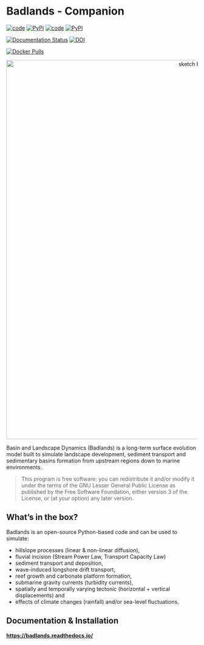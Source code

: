 Badlands - Companion
=====

[![code](https://img.shields.io/badge/code-badlands-orange)](https://pypi.org/project/badlands)
[![PyPI](https://img.shields.io/pypi/v/badlands)](https://pypi.org/project/badlands)
[![code](https://img.shields.io/badge/code-companion-orange)](https://pypi.org/project/badlands-companion)
[![PyPI](https://img.shields.io/pypi/v/badlands-companion)](https://pypi.org/project/badlands-companion)


[![Documentation Status](https://readthedocs.org/projects/badlands/badge/?version=latest)](https://badlands.readthedocs.io/en/latest/?badge=latest)      [![DOI](https://zenodo.org/badge/51286954.svg)](https://zenodo.org/badge/latestdoi/51286954)


[![Docker Pulls](https://img.shields.io/docker/pulls/badlandsmodel/pybadlands-demo-dev)](https://cloud.docker.com/u/badlandsmodel/repository/docker/badlandsmodel/badlands)

<div align="center">
    <img width=1000 src="https://github.com/badlands-model/badlands/blob/master/badlands/docs/img/view.jpg?raw=true" alt="sketch Badlands" title="sketch of Badlands range of models."</img>
</div>


Basin and Landscape Dynamics (Badlands) is a long-term surface evolution model built to simulate landscape development, sediment transport and sedimentary basins formation from upstream regions down to marine environments.


> This program is free software: you can redistribute it and/or modify it under the terms of the GNU Lesser General Public License as published by the Free Software Foundation, either version 3 of the License, or (at your option) any later version.


## What’s in the box?

Badlands is an open-source Python-based code and can be used to simulate:

+ hillslope processes (linear & non-linear diffusion),
+ fluvial incision (Stream Power Law, Transport Capacity Law)
+ sediment transport and deposition,
+ wave-induced longshore drift transport,
+ reef growth and carbonate platform formation,
+ submarine gravity currents (turbidity currents),
+ spatially and temporally varying tectonic (horizontal + vertical displacements) and
+ effects of climate changes (rainfall) and/or sea-level fluctuations.


## Documentation & Installation

**https://badlands.readthedocs.io/**
